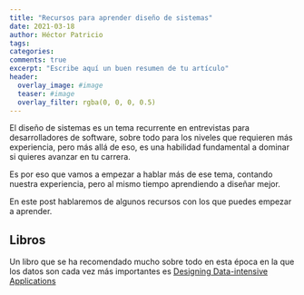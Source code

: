 ```yaml
---
title: "Recursos para aprender diseño de sistemas"
date: 2021-03-18
author: Héctor Patricio
tags:
categories:
comments: true
excerpt: "Escribe aquí un buen resumen de tu artículo"
header:
  overlay_image: #image
  teaser: #image
  overlay_filter: rgba(0, 0, 0, 0.5)
---
```


El diseño de sistemas es un tema recurrente en entrevistas para desarrolladores de software, sobre todo para los niveles que requieren más experiencia, pero más allá de eso, es una habilidad fundamental a dominar si quieres avanzar en tu carrera.

Es por eso que vamos a empezar a hablar más de ese tema, contando nuestra experiencia, pero al mismo tiempo aprendiendo a diseñar mejor.

En este post hablaremos de algunos recursos con los que puedes empezar a aprender.

## Libros

Un libro que se ha recomendado mucho sobre todo en esta época en la que los datos son cada vez más importantes es [Designing Data-intensive Applications](https://www.goodreads.com/book/show/23463279-designing-data-intensive-applications)
